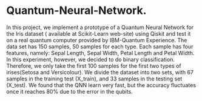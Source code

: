 # Quantum-Neural-Network.
In this project, we implement a prototype of a Quantum Neural Network for the Iris dataset ( available at Scikit-Learn web-site) using Qiskit and test it on a real quantum computer provided by IBM-Quantum Experience. The data set has 150 samples, 50 samples for each type. Each sample has four features, namely: Sepal Length, Sepal Width, Petal Length and Petal Width. In this experiment, however, we decided to do binary classification. Therefore, we only take the first 100 samples for the first two types of irises(Setosa and Versicolour). We divide the dataset into two sets, with 67 samples in the training test (X_train), and 33 samples in the testing set (X_test). We found that the QNN learn very fast, but the accuracy fluctuates once it reaches 80% due to the error in the qubits.
